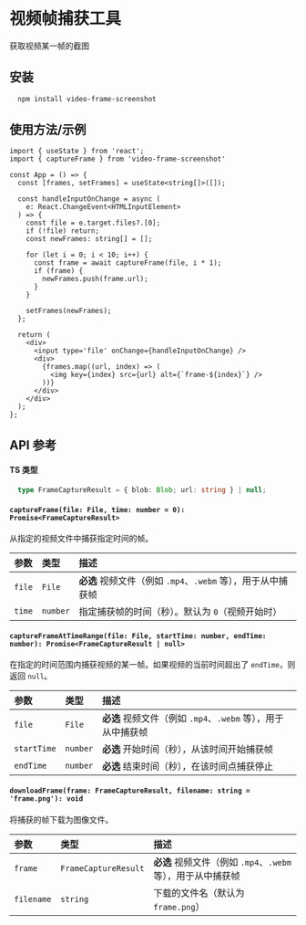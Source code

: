 # 视频帧捕获工具

获取视频某一帧的截图

## 安装

```bash
  npm install video-frame-screenshot
```

## 使用方法/示例

```react
import { useState } from 'react';
import { captureFrame } from 'video-frame-screenshot'

const App = () => {
  const [frames, setFrames] = useState<string[]>([]);

  const handleInputOnChange = async (
    e: React.ChangeEvent<HTMLInputElement>
  ) => {
    const file = e.target.files?.[0];
    if (!file) return;
    const newFrames: string[] = [];

    for (let i = 0; i < 10; i++) {
      const frame = await captureFrame(file, i * 1);
      if (frame) {
        newFrames.push(frame.url);
      }
    }

    setFrames(newFrames);
  };

  return (
    <div>
      <input type='file' onChange={handleInputOnChange} />
      <div>
        {frames.map((url, index) => (
          <img key={index} src={url} alt={`frame-${index}`} />
        ))}
      </div>
    </div>
  );
};
```

## API 参考

#### TS 类型

```typeScript
  type FrameCaptureResult = { blob: Blob; url: string } | null;
```

#### `captureFrame(file: File, time: number = 0): Promise<FrameCaptureResult>`

从指定的视频文件中捕获指定时间的帧。

| 参数   | 类型     | 描述                                                         |
| :----- | :------- | :----------------------------------------------------------- |
| `file` | `File`   | **必选** 视频文件（例如 `.mp4`、`.webm` 等），用于从中捕获帧 |
| `time` | `number` | 指定捕获帧的时间（秒）。默认为 `0`（视频开始时）             |

#### `captureFrameAtTimeRange(file: File, startTime: number, endTime: number): Promise<FrameCaptureResult | null>`

在指定的时间范围内捕获视频的某一帧。如果视频的当前时间超出了 `endTime`，则返回 `null`。

| 参数        | 类型     | 描述                                                         |
| :---------- | :------- | :----------------------------------------------------------- |
| `file`      | `File`   | **必选** 视频文件（例如 `.mp4`、`.webm` 等），用于从中捕获帧 |
| `startTime` | `number` | **必选** 开始时间（秒），从该时间开始捕获帧                  |
| `endTime`   | `number` | **必选** 结束时间（秒），在该时间点捕获停止                  |

#### `downloadFrame(frame: FrameCaptureResult, filename: string = 'frame.png'): void`

将捕获的帧下载为图像文件。

| 参数       | 类型                 | 描述                                                         |
| :--------- | :------------------- | :----------------------------------------------------------- |
| `frame`    | `FrameCaptureResult` | **必选** 视频文件（例如 `.mp4`、`.webm` 等），用于从中捕获帧 |
| `filename` | `string`             | 下载的文件名（默认为 `frame.png`）                           |
